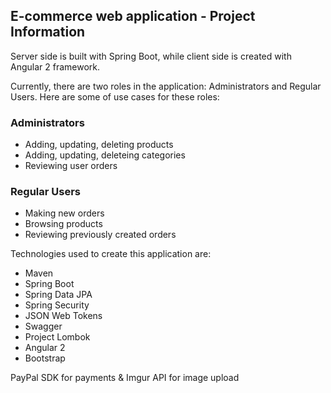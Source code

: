 ## E-commerce web application - Project Information

Server side is built with Spring Boot, while client side is created with Angular 2 framework.

Currently, there are two roles in the application: Administrators and Regular Users. Here are some of use cases for these roles:

### Administrators

* Adding, updating, deleting products
* Adding, updating, deleteing categories
* Reviewing user orders

### Regular Users

* Making new orders
* Browsing products
* Reviewing previously created orders

Technologies used to create this application are:

* Maven
* Spring Boot
* Spring Data JPA
* Spring Security
* JSON Web Tokens
* Swagger
* Project Lombok
* Angular 2
* Bootstrap

PayPal SDK for payments & Imgur API for image upload
